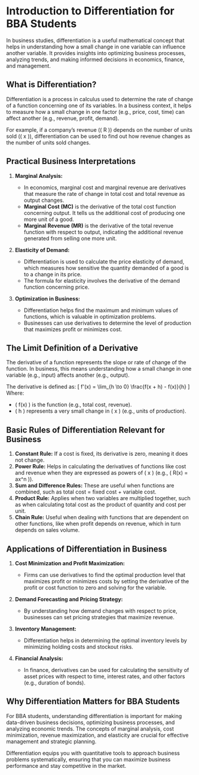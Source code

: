 # Introduction to Differentiation for BBA Students

In business studies, differentiation is a useful mathematical concept that helps in understanding how a small change in one variable can influence another variable. It provides insights into optimizing business processes, analyzing trends, and making informed decisions in economics, finance, and management.

## What is Differentiation?

Differentiation is a process in calculus used to determine the rate of change of a function concerning one of its variables. In a business context, it helps to measure how a small change in one factor (e.g., price, cost, time) can affect another (e.g., revenue, profit, demand).

For example, if a company’s revenue (\( R \)) depends on the number of units sold (\( x \)), differentiation can be used to find out how revenue changes as the number of units sold changes.

## Practical Business Interpretations

1. **Marginal Analysis:**
   - In economics, marginal cost and marginal revenue are derivatives that measure the rate of change in total cost and total revenue as output changes.
   - **Marginal Cost (MC)** is the derivative of the total cost function concerning output. It tells us the additional cost of producing one more unit of a good.
   - **Marginal Revenue (MR)** is the derivative of the total revenue function with respect to output, indicating the additional revenue generated from selling one more unit.

2. **Elasticity of Demand:**
   - Differentiation is used to calculate the price elasticity of demand, which measures how sensitive the quantity demanded of a good is to a change in its price.
   - The formula for elasticity involves the derivative of the demand function concerning price.

3. **Optimization in Business:**
   - Differentiation helps find the maximum and minimum values of functions, which is valuable in optimization problems.
   - Businesses can use derivatives to determine the level of production that maximizes profit or minimizes cost.

## The Limit Definition of a Derivative

The derivative of a function represents the slope or rate of change of the function. In business, this means understanding how a small change in one variable (e.g., input) affects another (e.g., output).

The derivative is defined as:
\[
f'(x) = \lim_{h \to 0} \frac{f(x + h) - f(x)}{h}
\]
Where:
- \( f(x) \) is the function (e.g., total cost, revenue).
- \( h \) represents a very small change in \( x \) (e.g., units of production).

## Basic Rules of Differentiation Relevant for Business

1. **Constant Rule:** If a cost is fixed, its derivative is zero, meaning it does not change.
2. **Power Rule:** Helps in calculating the derivatives of functions like cost and revenue when they are expressed as powers of \( x \) (e.g., \( R(x) = ax^n \)).
3. **Sum and Difference Rules:** These are useful when functions are combined, such as total cost = fixed cost + variable cost.
4. **Product Rule:** Applies when two variables are multiplied together, such as when calculating total cost as the product of quantity and cost per unit.
5. **Chain Rule:** Useful when dealing with functions that are dependent on other functions, like when profit depends on revenue, which in turn depends on sales volume.

## Applications of Differentiation in Business

1. **Cost Minimization and Profit Maximization:**
   - Firms can use derivatives to find the optimal production level that maximizes profit or minimizes costs by setting the derivative of the profit or cost function to zero and solving for the variable.

2. **Demand Forecasting and Pricing Strategy:**
   - By understanding how demand changes with respect to price, businesses can set pricing strategies that maximize revenue.

3. **Inventory Management:**
   - Differentiation helps in determining the optimal inventory levels by minimizing holding costs and stockout risks.

4. **Financial Analysis:**
   - In finance, derivatives can be used for calculating the sensitivity of asset prices with respect to time, interest rates, and other factors (e.g., duration of bonds).

## Why Differentiation Matters for BBA Students

For BBA students, understanding differentiation is important for making data-driven business decisions, optimizing business processes, and analyzing economic trends. The concepts of marginal analysis, cost minimization, revenue maximization, and elasticity are crucial for effective management and strategic planning.

Differentiation equips you with quantitative tools to approach business problems systematically, ensuring that you can maximize business performance and stay competitive in the market.

